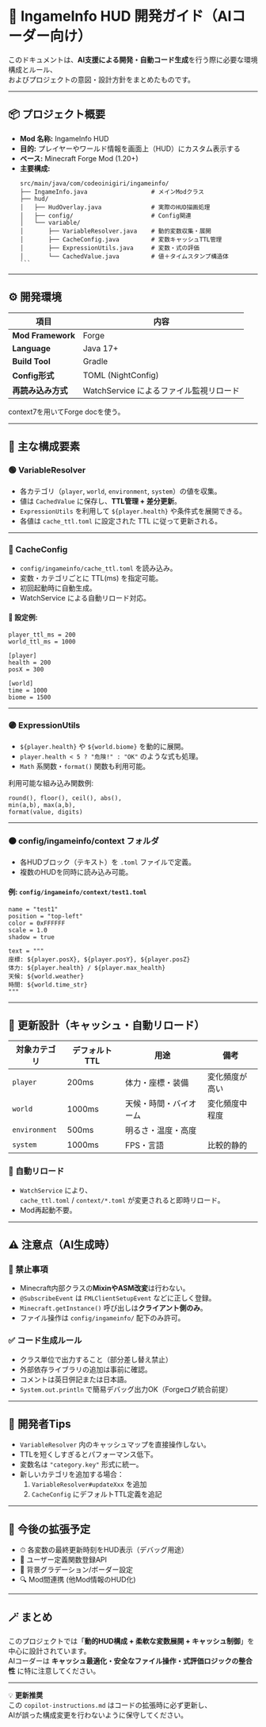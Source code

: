 # 🧠 IngameInfo HUD 開発ガイド（AIコーダー向け）

このドキュメントは、**AI支援による開発・自動コード生成**を行う際に必要な環境構成とルール、  
およびプロジェクトの意図・設計方針をまとめたものです。

---

## 📦 プロジェクト概要

- **Mod 名称:** IngameInfo HUD
- **目的:** プレイヤーやワールド情報を画面上（HUD）にカスタム表示する
- **ベース:** Minecraft Forge Mod (1.20+)
- **主要構成:**
  ````
  src/main/java/com/codeoinigiri/ingameinfo/
  ├── IngameInfo.java                  # メインModクラス
  ├── hud/
  │   ├── HudOverlay.java              # 実際のHUD描画処理
  │   ├── config/                      # Config関連
  │   └── variable/
  │       ├── VariableResolver.java    # 動的変数収集・展開
  │       ├── CacheConfig.java         # 変数キャッシュTTL管理
  │       ├── ExpressionUtils.java     # 変数・式の評価
  │       └── CachedValue.java         # 値＋タイムスタンプ構造体
  ```

---

## ⚙️ 開発環境

| 項目 | 内容 |
|------|------|
| **Mod Framework** | Forge |
| **Language** | Java 17+ |
| **Build Tool** | Gradle |
| **Config形式** | TOML (NightConfig) |
| **再読み込み方式** | WatchService によるファイル監視リロード |

context7を用いてForge docを使う。

---

## 🧩 主な構成要素

### 🟢 VariableResolver
- 各カテゴリ（`player`, `world`, `environment`, `system`）の値を収集。
- 値は `CachedValue` に保存し、**TTL管理 + 差分更新**。
- `ExpressionUtils` を利用して `${player.health}` や条件式を展開できる。
- 各値は `cache_ttl.toml` に設定された TTL に従って更新される。

---

### 🔵 CacheConfig
- `config/ingameinfo/cache_ttl.toml` を読み込み。
- 変数・カテゴリごとに TTL(ms) を指定可能。
- 初回起動時に自動生成。
- WatchService による自動リロード対応。

#### 🧾 設定例:
```
player_ttl_ms = 200
world_ttl_ms = 1000

[player]
health = 200
posX = 300

[world]
time = 1000
biome = 1500
```

---

### 🟣 ExpressionUtils
- `${player.health}` や `${world.biome}` を動的に展開。
- `player.health < 5 ? "危険!" : "OK"` のような式も処理。
- `Math` 系関数・`format()` 関数も利用可能。

利用可能な組み込み関数例:
```
round(), floor(), ceil(), abs(),
min(a,b), max(a,b),
format(value, digits)
```

---

### 🟠 config/ingameinfo/context フォルダ
- 各HUDブロック（テキスト）を `.toml` ファイルで定義。
- 複数のHUDを同時に読み込み可能。

#### 例: `config/ingameinfo/context/test1.toml`
```
name = "test1"
position = "top-left"
color = 0xFFFFFF
scale = 1.0
shadow = true

text = """
座標: ${player.posX}, ${player.posY}, ${player.posZ}
体力: ${player.health} / ${player.max_health}
天候: ${world.weather}
時間: ${world.time_str}
"""
```

---

## 🔄 更新設計（キャッシュ・自動リロード）

| 対象カテゴリ | デフォルトTTL | 用途 | 備考 |
|---------------|----------------|------|------|
| `player` | 200ms | 体力・座標・装備 | 変化頻度が高い |
| `world` | 1000ms | 天候・時間・バイオーム | 変化頻度中程度 |
| `environment` | 500ms | 明るさ・温度・高度 | |
| `system` | 1000ms | FPS・言語 | 比較的静的 |

### 🔁 自動リロード
- `WatchService` により、  
  `cache_ttl.toml` / `context/*.toml` が変更されると即時リロード。
- Mod再起動不要。

---

## ⚠️ 注意点（AI生成時）

### 🚫 禁止事項
- Minecraft内部クラスの**MixinやASM改変**は行わない。
- `@SubscribeEvent` は `FMLClientSetupEvent` などに正しく登録。
- `Minecraft.getInstance()` 呼び出しは**クライアント側のみ**。
- ファイル操作は `config/ingameinfo/` 配下のみ許可。

### ✅ コード生成ルール
- クラス単位で出力すること（部分差し替え禁止）
- 外部依存ライブラリの追加は事前に確認。
- コメントは英日併記または日本語。
- `System.out.println` で簡易デバッグ出力OK（Forgeログ統合前提）

---

## 🧠 開発者Tips

- `VariableResolver` 内のキャッシュマップを直接操作しない。
- TTLを短くしすぎるとパフォーマンス低下。
- 変数名は `"category.key"` 形式に統一。
- 新しいカテゴリを追加する場合：
    1. `VariableResolver#updateXxx` を追加
    2. `CacheConfig` にデフォルトTTL定義を追記

---

## 🧩 今後の拡張予定

- ⏱ 各変数の最終更新時刻をHUD表示（デバッグ用途）
- 🧮 ユーザー定義関数登録API
- 🎨 背景グラデーション/ボーダー設定
- 🔍 Mod間連携 (他Mod情報のHUD化)

---

## 🪄 まとめ

このプロジェクトでは「**動的HUD構成 + 柔軟な変数展開 + キャッシュ制御**」を中心に設計されています。  
AIコーダーは **キャッシュ最適化・安全なファイル操作・式評価ロジックの整合性** に特に注意してください。

---

💡 **更新推奨**  
この `copilot-instructions.md` はコードの拡張時に必ず更新し、  
AIが誤った構成変更を行わないように保守してください。